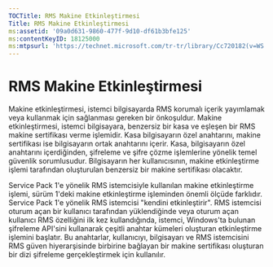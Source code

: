 ```yaml
---
TOCTitle: RMS Makine Etkinleştirmesi
Title: RMS Makine Etkinleştirmesi
ms:assetid: '09a0d631-9860-477f-9d10-df61b3bfe125'
ms:contentKeyID: 18125000
ms:mtpsurl: 'https://technet.microsoft.com/tr-tr/library/Cc720182(v=WS.10)'
---
```


RMS Makine Etkinleştirmesi
==========================

Makine etkinleştirmesi, istemci bilgisayarda RMS korumalı içerik yayımlamak veya kullanmak için sağlanması gereken bir önkoşuldur. Makine etkinleştirmesi, istemci bilgisayara, benzersiz bir kasa ve eşleşen bir RMS makine sertifikası verme işlemidir. Kasa bilgisayarın özel anahtarını, makine sertifikası ise bilgisayarın ortak anahtarını içerir. Kasa, bilgisayarın özel anahtarını içerdiğinden, şifreleme ve şifre çözme işlemlerine yönelik temel güvenlik sorumlusudur. Bilgisayarın her kullanıcısının, makine etkinleştirme işlemi tarafından oluşturulan benzersiz bir makine sertifikası olacaktır.

Service Pack 1'e yönelik RMS istemcisiyle kullanılan makine etkinleştirme işlemi, sürüm 1'deki makine etkinleştirme işleminden önemli ölçüde farklıdır. Service Pack 1'e yönelik RMS istemcisi "kendini etkinleştirir". RMS istemcisi oturum açan bir kullanıcı tarafından yüklendiğinde veya oturum açan kullanıcı RMS özelliğini ilk kez kullandığında, istemci, Windows'ta bulunan şifreleme API'sini kullanarak çeşitli anahtar kümeleri oluşturan etkinleştirme işlemini başlatır. Bu anahtarlar, kullanıcıyı, bilgisayarı ve RMS istemcisini RMS güven hiyerarşisinde birbirine bağlayan bir makine sertifikası oluşturan bir dizi şifreleme gerçekleştirmek için kullanılır.
